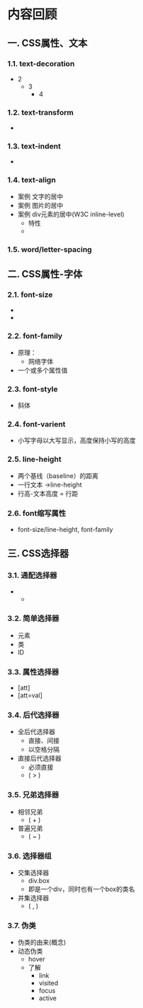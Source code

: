 # 内容回顾

## 一. CSS属性、文本

### 1.1. text-decoration

* 2
  * 3
    * 4  

### 1.2. text-transform

* 

### 1.3. text-indent

* 

### 1.4. text-align

* 案例 文字的居中
* 案例 图片的居中
* 案例 div元素的居中(W3C inline-level)
  * 特性
  * 

### 1.5. word/letter-spacing

## 二. CSS属性-字体

### 2.1. font-size

* 
*  

### 2.2. font-family

* 原理：
  * 网络字体
* 一个或多个属性值

### 2.3. font-style

* 斜体

### 2.4. font-varient

* 小写字母以大写显示，高度保持小写的高度

### 2.5. line-height

* 两个基线（baseline）的距离
* 一行文本 ->line-height
* 行高-文本高度 = 行距

### 2.6. font缩写属性

* font-size/line-height, font-family

## 三. CSS选择器

### 3.1. 通配选择器

* *

### 3.2. 简单选择器

* 元素
* 类
* ID

### 3.3. 属性选择器

* [att]
* [att=val]

### 3.4. 后代选择器

* 全后代选择器
  * 直接、间接
  * 以空格分隔
* 直接后代选择器
  * 必须直接
  * ( > )

### 3.5. 兄弟选择器

* 相邻兄弟
  * ( + )
* 普遍兄弟
  * ( ~ )

### 3.6. 选择器组

* 交集选择器
  * div.box
  * 即是一个div，同时也有一个box的类名
* 并集选择器
  * ( , )

### 3.7. 伪类

* 伪类的由来(概念)
* 动态伪类
  * hover
  * 了解
    * link
    * visited
    * focus
    * active